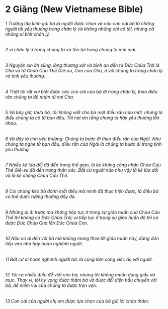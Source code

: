 
# 2 Giăng (New Vietnamese Bible)
###### 1 Trưởng lão kính gửi bà là người được chọn và các con cái bà là những người tôi yêu thương trong chân lý và không những chỉ có tôi, nhưng cả những ai biết chân lý,  
###### 2 vì chân lý ở trong chúng ta và tồn tại trong chúng ta mãi mãi.

###### 3 Nguyện xin ân sủng, lòng thương xót và bình an đến từ Đức Chúa Trời là Cha và từ Chúa Cứu Thế Giê-su, Con của Cha, ở với chúng ta trong chân lý và tình yêu thương.

###### 4 Thật tôi rất vui biết được các con cái của bà đi trong chân lý, theo điều răn chúng ta đã nhận từ nơi Cha.  
###### 5 Và bây giờ, thưa bà, tôi không viết cho bà một điều răn nào mới, nhưng là điều chúng ta có từ ban đầu. Tôi nài xin rằng chúng ta hãy yêu thương lẫn nhau.  
###### 6 Và đây là tình yêu thương: Chúng ta bước đi theo điều răn của Ngài. Như chúng ta nghe từ ban đầu, điều răn của Ngài là chúng ta bước đi trong tình yêu thương.

###### 7 Nhiều kẻ lừa dối đã đến trong thế gian, là kẻ không công nhận Chúa Cứu Thế Giê-su đã đến trong thân xác. Bất cứ người nào như vậy là kẻ lừa dối và là kẻ chống Chúa Cứu Thế.  
###### 8 Coi chừng kẻo bà đánh mất điều mà mình đã thực hiện được, là điều bà có thể được tưởng thưởng đầy đủ.  
###### 9 Những ai đi trước mà không tiếp tục ở trong sự giáo huấn của Chúa Cứu Thế thì không có Đức Chúa Trời; ai tiếp tục ở trong sự giáo huấn đó thì có được Đức Chúa Cha lẫn Đức Chúa Con.  
###### 10 Nếu có ai đến với bà mà không mang theo lời giáo huấn này, đừng đón tiếp vào nhà hay hoan nghênh người.  
###### 11 Bất cứ ai hoan nghênh người tức là cùng làm công việc ác với người.

###### 12 Tôi có nhiều điều để viết cho bà, nhưng tôi không muốn dùng giấy và mực. Thay vì, tôi hy vọng được thăm bà và đuợc đối diện hầu chuyện với bà, để niềm vui của chúng ta được trọn vẹn.

###### 13 Con cái của người chị em được lựa chọn của bà gửi lời chào thăm.

